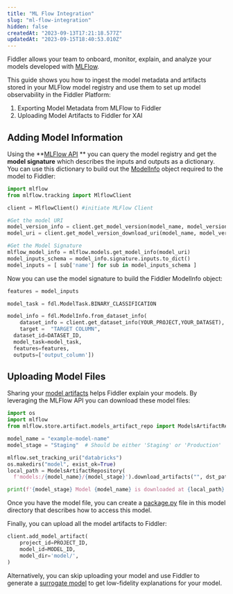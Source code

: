 ```yaml
---
title: "ML Flow Integration"
slug: "ml-flow-integration"
hidden: false
createdAt: "2023-09-13T17:21:18.577Z"
updatedAt: "2023-09-15T18:40:53.010Z"
---
```

Fiddler allows your team to onboard, monitor, explain, and analyze your models developed with [MLFlow](https://mlflow.org/). 

This guide shows you how to ingest the model metadata and artifacts stored in your MLFlow model registry and use them to set up model observability in the Fiddler Platform:

1. Exporting Model Metadata from MLFlow to Fiddler 
2. Uploading Model Artifacts to Fiddler for XAI

## Adding Model Information

Using the **[MLFlow API](https://mlflow.org/docs/latest/python_api/mlflow.html) ** you can query the model registry and get the **model signature** which describes the inputs and outputs as a dictionary. You can use this dictionary to build out the [ModelInfo](ref:fdlmodelinfo) object required to the model to Fiddler:

```python Python
import mlflow 
from mlflow.tracking import MlflowClient

client = MlflowClient() #initiate MLFlow Client 

#Get the model URI
model_version_info = client.get_model_version(model_name, model_version)
model_uri = client.get_model_version_download_uri(model_name, model_version_info) 

#Get the Model Signature
mlflow_model_info = mlflow.models.get_model_info(model_uri)
model_inputs_schema = model_info.signature.inputs.to_dict()
model_inputs = [ sub['name'] for sub in model_inputs_schema ]
```

Now you can use the model signature to build the Fiddler ModelInfo object:

```python
features = model_inputs

model_task = fdl.ModelTask.BINARY_CLASSIFICATION

model_info = fdl.ModelInfo.from_dataset_info(
	dataset_info = client.get_dataset_info(YOUR_PROJECT,YOUR_DATASET),
	target =  "TARGET COLUMN", 
  dataset_id=DATASET_ID,
  model_task=model_task, 
  features=features,
  outputs=['output_column'])
```

## Uploading Model Files

Sharing your [model artifacts](doc:artifacts-and-surrogates#model-artifacts-and-model-package) helps Fiddler explain your models. By leveraging the MLFlow API you can download these model files:

```python
import os  
import mlflow  
from mlflow.store.artifact.models_artifact_repo import ModelsArtifactRepository

model_name = "example-model-name"  
model_stage = "Staging"  # Should be either 'Staging' or 'Production'

mlflow.set_tracking_uri("databricks")  
os.makedirs("model", exist_ok=True)  
local_path = ModelsArtifactRepository(
  f'models:/{model_name}/{model_stage}').download_artifacts("", dst_path="model")  

print(f'{model_stage} Model {model_name} is downloaded at {local_path}')  
```

Once you have the model file, you can create a [package.py](doc:binary-classification-1) file in this model directory that describes how to access this model.

Finally, you can upload all the model artifacts to Fiddler:

```python
client.add_model_artifact(  
    project_id=PROJECT_ID,
    model_id=MODEL_ID,
    model_dir='model/',
)
```

Alternatively, you can skip uploading your model and use Fiddler to generate a [surrogate model](doc:artifacts-and-surrogates#surrogate-model) to get low-fidelity explanations for your model.